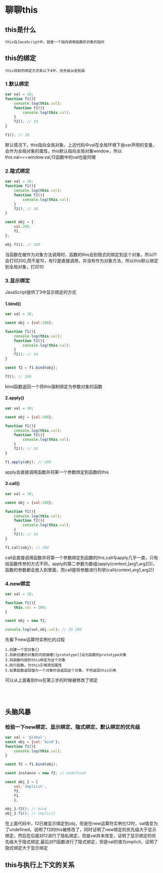 # 聊聊this

## this是什么

    this在JavaScript中，就是一个指向调用函数的对象的指针

## this的绑定

    this目前的绑定方式有以下4中，优先级从低到高

### 1.默认绑定

```javascript
var val = 10;
function f1(){
    console.log(this.val);
    function f2(){
        console.log(this.val);
    }
    f2(); // 10
}

f1(); // 10 
```

默认情况下，this指向全局对象，上述代码中val在全局环境下由var声明的变量，会作为全局对象的属性，this默认指向全局对象window，所以this.val===window.val,f2函数中的val也是同理


### 2.隐式绑定


```javascript
var val = 10;
function f1(){
    console.log(this.val);
    function f2(){
        console.log(this.val);
    }
    f2(); // 10
}

const obj = {
    val:200,
    f1,
};

obj.f1(); // 200
```
当函数在被作为对象方法调用时，函数的this会别隐式的绑定到这个对象，所以f1会打印200,而不是10，有f2是直接调用，并没有作为对象方法，所以this默认绑定到全局对象，打印10

### 3.显示绑定

JavaScript提供了3中显示绑定的方式

#### 1.bind()

```javascript
var val = 10;

const obj = {val:200};

function f1(){
    console.log(this.val);
    function f2(){
        console.log(this.val);
    }
    f2(); // 10
}

const f2 = f1.bind(obj);

f2(); // 200

```
bind函数返回一个将this强制绑定为参数对象的函数

#### 2.apply()

```javascript
var val = 10;

const obj = {val:200};

function f1(){
    console.log(this.val);
    function f2(){
        console.log(this.val);
    }
    f2(); // 10
}

f1.apply(obj); // 200

```
apply会直接调用函数并将第一个参数绑定到函数的this

#### 3.call()

```javascript
var val = 10;

const obj = {val:200};

function f1(){
    console.log(this.val);
    function f2(){
        console.log(this.val);
    }
    f2(); // 10
}

f1.call(obj); // 200

```
call会直接调用函数并将第一个参数绑定到函数的this,call与apply几乎一直，只有给函数传参的方式不同，apply的第二参数为数组(apply(context,[arg1,arg2]))，函数的参数都会放入到里面，而call是将参数进行列举(call(context,arg1,arg2))

### 4.new绑定

```javascript
var val = 10;

function f1(){
    this.val = 200;
}

const obj = new f1;

console.log(val,obj.val); // 10 200
```
先看下new运算符实例化的过程
    
    1.创建一个空对象{}
    2.将新创建的对象的内部插槽[[prototype]]设为函数的prototype对象
    3.将函数内部的this绑定为这个对象
    4.执行函数，为this引用添加属性
    5.如果函数返回值为一个对象时会返回这个对象，不然返回this引用

可以从上面看到this在第三步的时候被修改了绑定

  
<br/>
<br/>

## 头脑风暴

### 检验一下new绑定、显示绑定、隐式绑定、默认绑定的优先级

```javascript
var val = 'global';
const obj = {val:'bind'};
function f1(){
    console.log(this.val);
}

const f2 = f1.bind(obj);

const instance = new f2; // undefined

const obj_1 = {
    val:'implicit',
    f2,
    f1,
    };

obj_1.f2(); // bind
obj_1.f1(); // implicit
```

在上面代码中，f2已被显示绑定到obj，但是在new运算符实例化f2时，val值变为了undefined，说明了f2的this被修改了，同时证明了new绑定的优先级大于显示绑定，然后在后面对f2进行了隐私绑定，但是val并未改变，证明了显示绑定的优先级大于隐式绑定,最后对f1函数进行了隐式绑定，但是val的值为implicit，证明了隐式绑定大于显示绑定

## this与执行上下文的关系